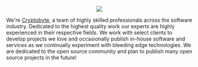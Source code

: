<p align="center">
  <a href="https://cryptobyte.dev">
    <img src="https://readme-typing-svg.herokuapp.com?font=Fira+Mono&color=33FF33&size=30&center=true&vCenter=true&width=500&height=100&lines=Software+Developers;DevOps+Engineers;Security+Experts">
  </a>
  
  We're <a href="https://cryptobyte.dev">Cryptobyte</a>, a team of highly skilled professionals across the software industry. Dedicated 
  to the highest quality work our experts are highly experienced in their respective fields. We work with select clients to develop 
  projects we love and occasionally publish in-house software and services as we continually experiment with bleeding edge technologies. 
  We are dedicated to the open source community and plan to publish many open source projects in the future!
</p>
